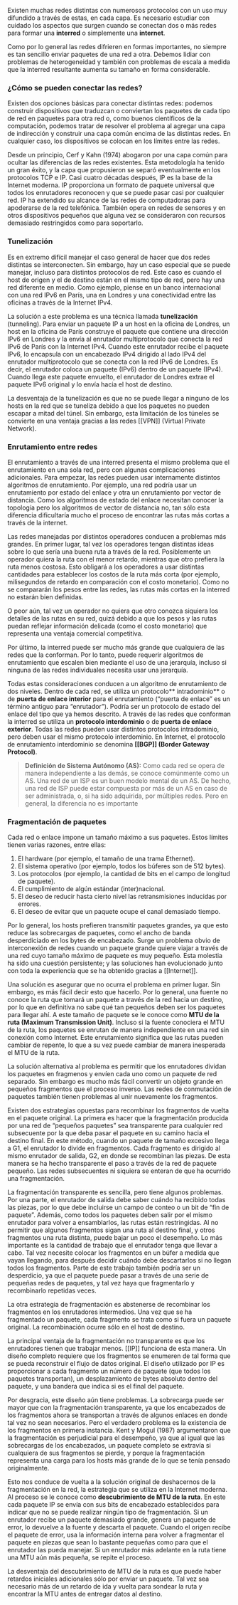 Existen muchas redes distintas con numerosos protocolos con un uso muy difundido a través de estas, en cada capa. Es necesario estudiar con cuidado los aspectos que surgen cuando se conectan dos o más redes para formar una **interred** o simplemente una **internet**.

Como por lo general las redes difrieren en formas importantes, no siempre es tan sencillo enviar paquetes de una red a otra. Debemos lidiar con problemas de heterogeneidad y también con problemas de escala a medida que la interred resultante aumenta su tamaño en forma considerable.

### ¿Cómo se pueden conectar las redes?
Existen dos opciones básicas para conectar distintas redes: podemos construir dispositivos que traduzcan o conviertan los paquetes de cada tipo de red en paquetes para otra red o, como buenos científicos de la computación, podemos tratar de resolver el problema al agregar una capa de indirección y construir una capa común encima de las distintas redes. En cualquier caso, los dispositivos se colocan en los límites entre las redes.

Desde un principio, Cerf y Kahn (1974) abogaron por una capa común para ocultar las diferencias de las redes existentes. Esta metodología ha tenido un gran éxito, y la capa que propusieron se separó eventualmente en los protocolos TCP e IP. Casi cuatro décadas después, IP es la base de la Internet moderna. IP proporciona un formato de paquete universal que todos los enrutadores reconocen y que se puede pasar casi por cualquier red. IP ha extendido su alcance de las redes de computadoras para apoderarse de la red telefónica. También opera en redes de sensores y en otros dispositivos pequeños que alguna vez se consideraron con recursos demasiado restringidos como para soportarlo.

### Tunelización
Es en extremo difícil manejar el caso general de hacer que dos redes distintas se interconecten. Sin embargo, hay un caso especial que se puede manejar, incluso para distintos protocolos de red. Este caso es cuando el host de origen y el de destino están en el mismo tipo de red, pero hay una red diferente en medio. Como ejemplo, piense en un banco internacional con una red IPv6 en París, una en Londres y una conectividad entre las oficinas a través de la Internet IPv4.

La solución a este problema es una técnica llamada **tunelización** (tunneling). Para enviar un paquete IP a un host en la oficina de Londres, un host en la oficina de París construye el paquete que contiene una dirección IPv6 en Londres y la envía al enrutador multiprotocolo que conecta la red IPv6 de París con la Internet IPv4. Cuando este enrutador recibe el paquete IPv6, lo encapsula con un encabezado IPv4 dirigido al lado IPv4 del enrutador multiprotocolo que se conecta con la red IPv6 de Londres. Es decir, el enrutador coloca un paquete (IPv6) dentro de un paquete (IPv4). Cuando llega este paquete envuelto, el enrutador de Londres extrae el paquete IPv6 original y lo envía hacia el host de destino.

La desventaja de la tunelización es que no se puede llegar a ninguno de los hosts en la red que se tuneliza debido a que los paquetes no pueden escapar a mitad del túnel. Sin embargo, esta limitación de los túneles se convierte en una ventaja gracias a las redes [[VPN]] (Virtual Private Network).

### Enrutamiento entre redes
El enrutamiento a través de una interred presenta el mismo problema que el enrutamiento en una sola red, pero con algunas complicaciones adicionales. Para empezar, las redes pueden usar internamente distintos algoritmos de enrutamiento. Por ejemplo, una red podría usar un enrutamiento por estado del enlace y otra un enrutamiento por vector de distancia. Como los algoritmos de estado del enlace necesitan conocer la topología pero los algoritmos de vector de distancia no, tan sólo esta diferencia dificultaría mucho el proceso de encontrar las rutas más cortas a través de la internet.

Las redes manejadas por distintos operadores conducen a problemas más grandes. En primer lugar, tal vez los operadores tengan distintas ideas sobre lo que sería una buena ruta a través de la red. Posiblemente un operador quiera la ruta con el menor retardo, mientras que otro prefiera la ruta menos costosa. Esto obligará a los operadores a usar distintas cantidades para establecer los costos de la ruta más corta (por ejemplo, milisegundos de retardo en comparación con el costo monetario). Como no se compararán los pesos entre las redes, las rutas más cortas en la interred no estarán bien definidas.

O peor aún, tal vez un operador no quiera que otro conozca siquiera los detalles de las rutas en su red, quizá debido a que los pesos y las rutas puedan reflejar información delicada (como el costo monetario) que representa una ventaja comercial competitiva.

Por último, la interred puede ser mucho más grande que cualquiera de las redes que la conforman. Por lo tanto, puede requerir algoritmos de enrutamiento que escalen bien mediante el uso de una jerarquía, incluso si ninguna de las redes individuales necesita usar una jerarquía.

Todas estas consideraciones conducen a un algoritmo de enrutamiento de dos niveles. Dentro de cada red, se utiliza un protocolo** intradominio** o de **puerta de enlace interior** para el enrutamiento (“puerta de enlace” es un término antiguo para “enrutador”). Podría ser un protocolo de estado del enlace del tipo que ya hemos descrito. A través de las redes que conforman la interred se utiliza un **protocolo interdominio** o de **puerta de enlace exterior**. Todas las redes pueden usar distintos protocolos intradominio, pero deben usar el mismo protocolo interdominio. En Internet, el protocolo de enrutamiento interdominio se denomina **[[BGP]] (Border Gateway Protocol)**.

> **Definición de Sistema Autónomo (AS):** Como cada red se opera de manera independiente a las demás, se conoce comúnmente como un AS. Una red de un ISP es un buen modelo mental de un AS. De hecho, una red de ISP puede estar compuesta por más de un AS en caso de ser administrada, o, si ha sido adquirida, por múltiples redes. Pero en general, la diferencia no es importante

### Fragmentación de paquetes
Cada red o enlace impone un tamaño máximo a sus paquetes. Estos límites tienen varias razones, entre ellas: 
1. El hardware (por ejemplo, el tamaño de una trama Ethernet). 
2. El sistema operativo (por ejemplo, todos los búferes son de 512 bytes). 
3. Los protocolos (por ejemplo, la cantidad de bits en el campo de longitud de paquete). 
4. El cumplimiento de algún estándar (inter)nacional. 
5. El deseo de reducir hasta cierto nivel las retransmisiones inducidas por errores. 
6. El deseo de evitar que un paquete ocupe el canal demasiado tiempo.

Por lo general, los hosts prefieren transmitir paquetes grandes, ya que esto reduce las sobrecargas de paquetes, como el ancho de banda desperdiciado en los bytes de encabezado. Surge un problema obvio de interconexión de redes cuando un paquete grande quiere viajar a través de una red cuyo tamaño máximo de paquete es muy pequeño. Esta molestia ha sido una cuestión persistente; y las soluciones han evolucionado junto con toda la experiencia que se ha obtenido gracias a [[Internet]].

Una solución es asegurar que no ocurra el problema en primer lugar. Sin embargo, es más fácil decir esto que hacerlo. Por lo general, una fuente no conoce la ruta que tomará un paquete a través de la red hacia un destino, por lo que en definitiva no sabe qué tan pequeños deben ser los paquetes para llegar ahí. A este tamaño de paquete se le conoce como **MTU de la ruta (Maximum Transmission Unit)**. Incluso si la fuente conociera el MTU de la ruta, los paquetes se enrutan de manera independiente en una red sin conexión como Internet. Este enrutamiento significa que las rutas pueden cambiar de repente, lo que a su vez puede cambiar de manera inesperada el MTU de la ruta.

La solución alternativa al problema es permitir que los enrutadores dividan los paquetes en fragmenos y envíen cada uno como un paquete de red separado. Sin embargo es mucho más fácil convertir un objeto grande en pequeños fragmentos que el proceso inverso. Las redes de conmutación de paquetes también tienen problemas al unir nuevamente los fragmentos.

Existen dos estrategias opuestas para recombinar los fragmentos de vuelta en el paquete original. La primera es hacer que la fragmentación producida por una red de “pequeños paquetes” sea transparente para cualquier red subsecuente por la que deba pasar el paquete en su camino hacia el destino final. En este método, cuando un paquete de tamaño excesivo llega a G1, el enrutador lo divide en fragmentos. Cada fragmento es dirigido al mismo enrutador de salida, G2, en donde se recombinan las piezas. De esta manera se ha hecho transparente el paso a través de la red de paquete pequeño. Las redes subsecuentes ni siquiera se enteran de que ha ocurrido una fragmentación.

La fragmentación transparente es sencilla, pero tiene algunos problemas. Por una parte, el enrutador de salida debe saber cuándo ha recibido todas las piezas, por lo que debe incluirse un campo de conteo o un bit de “fin de paquete”. Además, como todos los paquetes deben salir por el mismo enrutador para volver a ensamblarlos, las rutas están restringidas. Al no permitir que algunos fragmentos sigan una ruta al destino final, y otros fragmentos una ruta distinta, puede bajar un poco el desempeño. Lo más importante es la cantidad de trabajo que el enrutador tenga que llevar a cabo. Tal vez necesite colocar los fragmentos en un búfer a medida que vayan llegando, para después decidir cuándo debe descartarlos si no llegan todos los fragmentos. Parte de este trabajo también podría ser un desperdicio, ya que el paquete puede pasar a través de una serie de pequeñas redes de paquetes, y tal vez haya que fragmentarlo y recombinarlo repetidas veces.

La otra estrategia de fragmentación es abstenerse de recombinar los fragmentos en los enrutadores intermedios. Una vez que se ha fragmentado un paquete, cada fragmento se trata como si fuera un paquete original. La recombinación ocurre sólo en el host de destino.

La principal ventaja de la fragmentación no transparente es que los enrutadores tienen que trabajar menos. [[IP]] funciona de esta manera. Un diseño completo requiere que los fragmentos se enumeren de tal forma que se pueda reconstruir el flujo de datos original. El diseño utilizado por IP es proporcionar a cada fragmento un número de paquete (que todos los paquetes transportan), un desplazamiento de bytes absoluto dentro del paquete, y una bandera que indica si es el final del paquete.

Por desgracia, este diseño aún tiene problemas. La sobrecarga puede ser mayor que con la fragmentación transparente, ya que los encabezados de los fragmentos ahora se transportan a través de algunos enlaces en donde tal vez no sean necesarios. Pero el verdadero problema es la existencia de los fragmentos en primera instancia. Kent y Mogul (1987) argumentaron que la fragmentación es perjudicial para el desempeño, ya que al igual que las sobrecargas de los encabezados, un paquete completo se extravía si cualquiera de sus fragmentos se pierde, y porque la fragmentación representa una carga para los hosts más grande de lo que se tenía pensado originalmente.

Esto nos conduce de vuelta a la solución original de deshacernos de la fragmentación en la red, la estrategia que se utiliza en la Internet moderna. Al proceso se le conoce como **descubrimiento de MTU de la ruta**. En este cada paquete IP se envía con sus bits de encabezado establecidos para indicar que no se puede realizar ningún tipo de fragmentación. Si un enrutador recibe un paquete demasiado grande, genera un paquete de error, lo devuelve a la fuente y descarta el paquete. Cuando el origen recibe el paquete de error, usa la información interna para volver a fragmentar el paquete en piezas que sean lo bastante pequeñas como para que el enrutador las pueda manejar. Si un enrutador más adelante en la ruta tiene una MTU aún más pequeña, se repite el proceso.

La desventaja del descubrimiento de MTU de la ruta es que puede haber retardos iniciales adicionales sólo por enviar un paquete. Tal vez sea necesario más de un retardo de ida y vuelta para sondear la ruta y encontrar la MTU antes de entregar datos al destino.